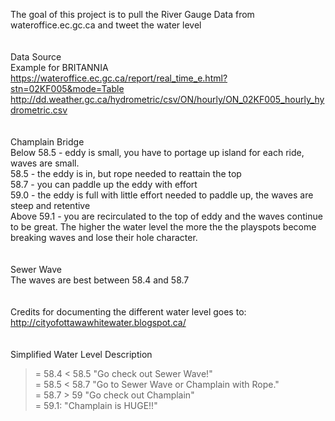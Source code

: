 The goal of this project is to pull the River Gauge Data from wateroffice.ec.gc.ca and tweet the water level <br>
<br><br>
Data Source<br>
Example for BRITANNIA<br>
https://wateroffice.ec.gc.ca/report/real_time_e.html?stn=02KF005&mode=Table <br>
http://dd.weather.gc.ca/hydrometric/csv/ON/hourly/ON_02KF005_hourly_hydrometric.csv <br>
<br><br>
Champlain Bridge<br>
Below 58.5 - eddy is small, you have to portage up island for each ride, waves are small.<br>
58.5 - the eddy is in, but rope needed to reattain the top<br>
58.7 - you can paddle up the eddy with effort<br>
59.0 - the eddy is full with little effort needed to paddle up, the waves are steep and retentive<br>
Above 59.1 - you are recirculated to the top of eddy and the waves continue to be great. The higher the water level the more the the playspots become breaking waves and lose their hole character.<br>
<br><br>
Sewer Wave<br>
The waves are best between 58.4 and 58.7<br>
<br><br>
Credits for documenting the different water level goes to:<br>
http://cityofottawawhitewater.blogspot.ca/ <br>
<br><br>
Simplified Water Level Description<br>
>= 58.4 < 58.5     "Go check out Sewer Wave!"<br>
>= 58.5 < 58.7     "Go to Sewer Wave or Champlain with Rope."<br>
>= 58.7 > 59       "Go check out Champlain"<br>
>= 59.1:           "Champlain is HUGE!!"<br>
